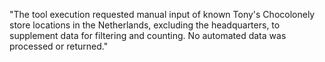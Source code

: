 "The tool execution requested manual input of known Tony's Chocolonely store locations in the Netherlands, excluding the headquarters, to supplement data for filtering and counting. No automated data was processed or returned."